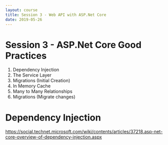 ```yaml
---
layout: course
title: Session 3 - Web API with ASP.Net Core
date: 2019-05-26
---
```


# Session 3 - ASP.Net Core Good Practices

1. Dependency Injection
1. The Service Layer
1. Migrations (Initial Creation)
1. In Memory Cache
1. Many to Many Relationships
1. Migrations (Migrate changes)

# Dependency Injection
https://social.technet.microsoft.com/wiki/contents/articles/37218.asp-net-core-overview-of-dependency-injection.aspx
